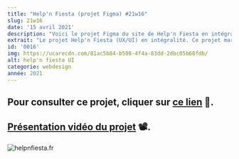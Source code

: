 ```yaml
---
title: "Help'n Fiesta (projet Figma) #21w16"
slug: 21w16
date: '15 avril 2021'
description: "Voici le projet Figma du site de Help'n Fiesta en intégralité que j'ai développé avec Lorenzo Tringali pour ma dernière année d'étude à l'Université de Toulon. C'est le premier projet de cette envergure que je réalise et j'espère que cet outil servira l'association le mieux possible !"
extrait: "Le projet Help'n Fiesta (UX/UI) en intégralité. Ce projet marque la conclusion de mes études en IUT MMI."
id: '0016'
img: https://ucarecdn.com/81ac5b84-b508-4f4a-83dd-2dbc05b68fdb/
alt: help'n fiesta UI
categorie: webdesign
année: 2021
---
```


## <b>Pour consulter ce projet, cliquer sur [ce lien](https://www.figma.com/proto/Z7cAtdejB5J13xRW0weIVU/UI-HNF-2021?node-id=277%3A648&scaling=scale-down-width&page-id=0%3A1) 🔗.</b>

<div class="sep-20"></div>

## <b>[Présentation vidéo du projet](https://youtu.be/nrcVLlnzq3E) 📽️.</b>


<div class="sep-50"></div>

![helpnfiesta.fr](https://imgur.com/rR1KzhK.jpg)